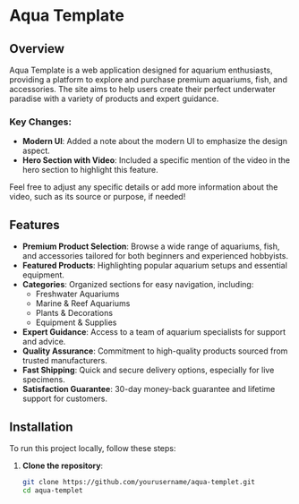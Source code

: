# Aqua Template

## Overview
Aqua Template is a web application designed for aquarium enthusiasts, providing a platform to explore and purchase premium aquariums, fish, and accessories. The site aims to help users create their perfect underwater paradise with a variety of products and expert guidance.


### Key Changes:
- **Modern UI**: Added a note about the modern UI to emphasize the design aspect.
- **Hero Section with Video**: Included a specific mention of the video in the hero section to highlight this feature.

Feel free to adjust any specific details or add more information about the video, such as its source or purpose, if needed!

## Features
- **Premium Product Selection**: Browse a wide range of aquariums, fish, and accessories tailored for both beginners and experienced hobbyists.
- **Featured Products**: Highlighting popular aquarium setups and essential equipment.
- **Categories**: Organized sections for easy navigation, including:
  - Freshwater Aquariums
  - Marine & Reef Aquariums
  - Plants & Decorations
  - Equipment & Supplies
- **Expert Guidance**: Access to a team of aquarium specialists for support and advice.
- **Quality Assurance**: Commitment to high-quality products sourced from trusted manufacturers.
- **Fast Shipping**: Quick and secure delivery options, especially for live specimens.
- **Satisfaction Guarantee**: 30-day money-back guarantee and lifetime support for customers.

## Installation
To run this project locally, follow these steps:

1. **Clone the repository**:
   ```bash
   git clone https://github.com/yourusername/aqua-templet.git
   cd aqua-templet
